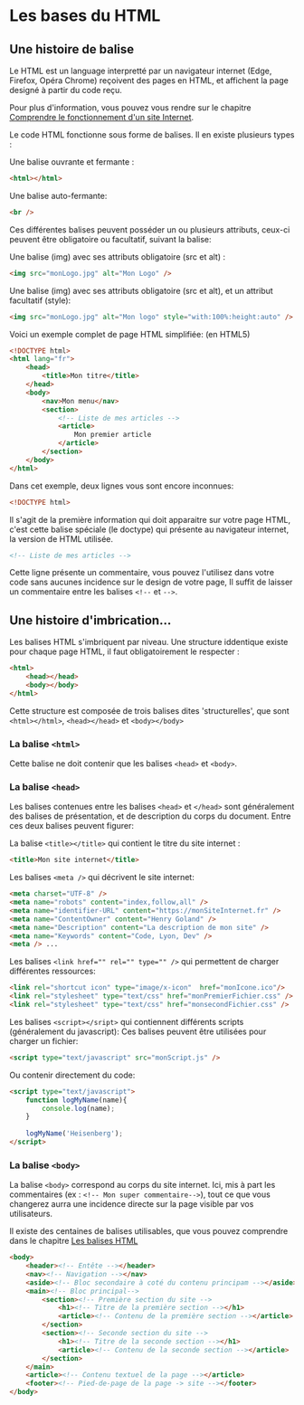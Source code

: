 # Les bases du HTML

## Une histoire de balise
Le HTML est un language interpretté par un navigateur internet (Edge, Firefox, Opéra Chrome)
reçoivent des pages en HTML, et affichent la page designé à partir du code reçu.

Pour plus d'information, vous pouvez vous rendre sur le chapitre [Comprendre le fonctionnement d'un site Internet](../../tools/fr/UNDERSTAND_HOW_TO_WEBSITE_WORKS.md).

Le code HTML fonctionne sous forme de balises. Il en existe plusieurs types :
 
Une balise ouvrante et fermante : 
```html 
<html></html>
```

Une balise auto-fermante: 
```html
<br />
```

Ces différentes balises peuvent posséder un ou plusieurs attributs, ceux-ci peuvent être obligatoire ou facultatif, suivant la balise:

Une balise (img) avec ses attributs obligatoire (src et alt)  : 
```html
<img src="monLogo.jpg" alt="Mon Logo" />
```

Une balise (img) avec ses attributs obligatoire (src et alt), et un attribut facultatif (style):
```html
<img src="monLogo.jpg" alt="Mon logo" style="with:100%:height:auto" />
```

Voici un exemple complet de page HTML simplifiée: (en HTML5)
```html
<!DOCTYPE html>
<html lang="fr">
    <head>
        <title>Mon titre</title>
    </head>
    <body>
        <nav>Mon menu</nav>
        <section>
            <!-- Liste de mes articles -->
            <article>
                Mon premier article
            </article>
        </section>
    </body>
</html>
```

Dans cet exemple, deux lignes vous sont encore inconnues: 
```html
<!DOCTYPE html>
```
Il s'agit de la première information qui doit apparaitre sur votre page HTML, c'est cette balise spéciale (le doctype) qui présente au
navigateur internet, la version de HTML utilisée.

```html
<!-- Liste de mes articles -->
```
Cette ligne présente un commentaire, vous pouvez l'utilisez dans votre code sans aucunes incidence sur le design de votre page, 
Il suffit de laisser un commentaire entre les balises `<!--` et `-->`.



## Une histoire d'imbrication...
Les balises HTML s'imbriquent par niveau.
Une structure iddentique existe pour chaque page HTML, il faut obligatoirement le respecter :
```html
<html>
    <head></head>
    <body></body>
</html>
```
Cette structure est composée de trois balises dites 'structurelles', que sont `<html></html>`, `<head></head>` et `<body></body>` 

### La balise `<html>`
Cette balise ne doit contenir que les balises `<head>` et `<body>`.

### La balise `<head>`
Les balises contenues entre les balises `<head>` et `</head>` sont généralement des balises de présentation, et de description du corps du document.
Entre ces deux balises peuvent figurer: 

La balise `<title></title>` qui contient le titre du site internet : 
```html
<title>Mon site internet</title>
``` 

Les balises `<meta />` qui décrivent le site internet:
```html
<meta charset="UTF-8" />
<meta name="robots" content="index,follow,all" />
<meta name="identifier-URL" content="https://monSiteInternet.fr" />
<meta name="ContentOwner" content="Henry Goland" />
<meta name="Description" content="La description de mon site" />
<meta name="Keywords" content="Code, Lyon, Dev" />
<meta /> ...
```

Les balises `<link href="" rel="" type="" />` qui permettent de charger différentes ressources:
```html
<link rel="shortcut icon" type="image/x-icon"  href="monIcone.ico"/>
<link rel="stylesheet" type="text/css" href="monPremierFichier.css" />
<link rel="stylesheet" type="text/css" href="monsecondFichier.css" />
```

Les balises `<script></sript>` qui contiennent différents scripts (généralement du javascript): 
Ces balises peuvent être utilisées pour charger un fichier: 
```html
<script type="text/javascript" src="monScript.js" />
```
Ou contenir directement du code: 
```html
<script type="text/javascript">
    function logMyName(name){
        console.log(name);
    }
    
    logMyName('Heisenberg');
</script>
```

### La balise `<body>`
La balise `<body>` correspond au corps du site internet. Ici, mis à part les commentaires (ex : `<!-- Mon super commentaire-->`), tout 
ce que vous changerez aurra une incidence directe sur la page visible par vos utilisateurs.

Il existe des centaines de balises utilisables, que vous pouvez comprendre dans le chapitre [Les balises HTML](BALISES.md)

```html
<body>
    <header><!-- Entête --></header>
    <nav><!-- Navigation --></nav>        
    <aside><!-- Bloc secondaire à coté du contenu principam --></aside>
    <main><!-- Bloc principal-->
        <section><!-- Première section du site -->
            <h1><!-- Titre de la première section --></h1>
            <article><!-- Contenu de la première section --></article>
        </section>
        <section><!-- Seconde section du site -->
            <h1><!-- Titre de la seconde section --></h1>
            <article><!-- Contenu de la seconde section --></article>
        </section>
    </main>
    <article><!-- Contenu textuel de la page --></article>
    <footer><!-- Pied-de-page de la page -> site --></footer>
</body>
```